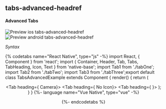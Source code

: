 ## tabs-advanced-headref
#### Advanced Tabs

![Preview ios tabs-advanced-headref](https://github.com/GeekyAnts/NativeBase-KitchenSink/raw/v2.6.1/screenshots/ios/tabs-advanced.gif)
![Preview android tabs-advanced-headref](https://github.com/GeekyAnts/NativeBase-KitchenSink/raw/v2.6.1/screenshots/android/tabs-advanced.gif)

*Syntax*

{% codetabs name="React Native", type="js" -%}
import React, { Component } from 'react';
import { Container, Header, Tab, Tabs, TabHeading, Icon, Text } from 'native-base';
import Tab1 from './tabOne';
import Tab2 from './tabTwo';
import Tab3 from './tabThree';
​export default class TabsAdvancedExample extends Component {
  render() {
    return (
      <Container>
        <Header hasTabs/>
        <Tabs>
          <Tab heading={ <TabHeading><Icon name="camera" /><Text>Camera</Text></TabHeading>}>
            <Tab1 />
          </Tab>
          <Tab heading={ <TabHeading><Text>No Icon</Text></TabHeading>}>
            <Tab2 />
          </Tab>
          <Tab heading={ <TabHeading><Icon name="apps" /></TabHeading>}>
            <Tab3 />
          </Tab>
        </Tabs>
      </Container>
    );
  }
}
{%- language name="Vue Native", type="vue" -%}
<template>
  <nb-container>
    <nb-header hasTabs/>
    <nb-tabs>
      <nb-tab :heading="getHeadingCompForTab1()">
        <tab-one />
      </nb-tab>
      <nb-tab :heading="getHeadingCompForTab2()">
        <tab-two />
      </nb-tab>
      <nb-tab :heading="getHeadingCompForTab3()">
        <tab-three />
      </nb-tab>
    </nb-tabs>
  </nb-container>
</template>
<script>
import React from "react";
import { TabHeading, Icon, Text } from "native-base";
import TabOne from "./components/tabOne";
import TabTwo from "./components/tabTwo";
import TabThree from "./components/tabThree";
export default {
  components: { TabOne, TabTwo, TabThree },
  methods: {
    getHeadingCompForTab1: function() {
      return (
        <TabHeading>
          <Icon name="camera" />
          <Text>Camera</Text>
        </TabHeading>
      );
    },
    getHeadingCompForTab2: function() {
      return (
        <TabHeading>
          <Text>No Icon</Text>
        </TabHeading>
      );
    },
    getHeadingCompForTab3: function() {
      return (
        <TabHeading>
          <Icon name="apps" />
        </TabHeading>
      );
    }
  }
};
</script>
{%- endcodetabs %}
<br />
